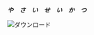 ***や　さ　い　せ　い　か　つ***

![ダウンロード](https://user-images.githubusercontent.com/77724889/185783285-6ed94874-c2f8-47d2-a016-d0d69af9d349.gif)
